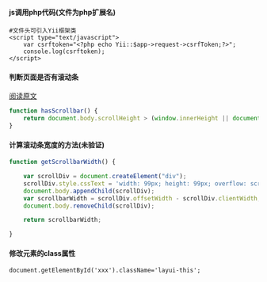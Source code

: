 #### js调用php代码(文件为php扩展名)
~~~
#文件头可引入Yii框架类
<script type="text/javascript">
    var csrftoken="<?php echo Yii::$app->request->csrfToken;?>";
    console.log(csrftoken);
</script>
~~~


#### 判断页面是否有滚动条
[阅读原文](https://www.cnblogs.com/nzbin/p/8117535.html "https://www.cnblogs.com/nzbin/p/8117535.html")
~~~javascript
function hasScrollbar() {
    return document.body.scrollHeight > (window.innerHeight || document.documentElement.clientHeight);
}
~~~

#### 计算滚动条宽度的方法(未验证)
~~~javascript
function getScrollbarWidth() {

    var scrollDiv = document.createElement("div");
    scrollDiv.style.cssText = 'width: 99px; height: 99px; overflow: scroll; position: absolute; top: -9999px;';
    document.body.appendChild(scrollDiv);
    var scrollbarWidth = scrollDiv.offsetWidth - scrollDiv.clientWidth;
    document.body.removeChild(scrollDiv);

    return scrollbarWidth;

}
~~~


#### 修改元素的class属性
	document.getElementById('xxx').className='layui-this';